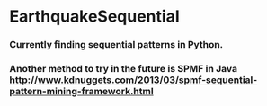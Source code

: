 # EarthquakeSequential
### Currently finding sequential patterns in Python.
### Another method to try in the future is SPMF in Java http://www.kdnuggets.com/2013/03/spmf-sequential-pattern-mining-framework.html
